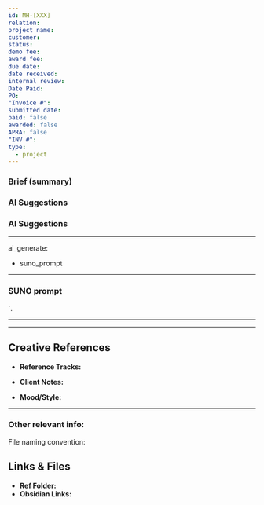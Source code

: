 ```yaml
---
id: MH-[XXX]
relation:
project name:
customer:
status:
demo fee:
award fee:
due date:
date received:
internal review:
Date Paid:
PO:
"Invoice #":
submitted date:
paid: false
awarded: false
APRA: false
"INV #":
type:
  - project
---
```

### Brief (summary)






### AI Suggestions

### AI Suggestions

<!--
Act as a world-class composer, vocalist, and sonic branding strategist for memorable, emotional, and brand-driven jingles and sonic identities across TV, digital, and social media.

Given the creative brief above (brand, audience, platform, messaging, tone, duration, and key campaign goals), generate:

- Catchy, emotionally resonant jingle lyrics and concepts (≤30s) tailored to platform and audience
- Melody style & feel (describe musical genre, tempo, instrumentation, and overall mood)
- Sound design/production ideas (instruments, FX, mnemonic motifs, and transitions)
- A short, reusable sonic logo/audio mnemonic if appropriate
- Concise creative intent paragraph connecting concept to the brand’s goals

If details are missing, use advertising/music best practices to fill gaps. Prioritize originality, platform fit, and strong brand alignment; reference famous ads/songs for inspiration if helpful.
-->



---

ai_generate:
  - suno_prompt
---
### SUNO prompt

<!-- You are a music prompt assistant. Given a jingle project brief, generate a detailed SUNO AI prompt using the following format - ensure the output is less than 1000 words:

[Title: {Project or Track Name}]
[Genre: {Main genre or hybrid style}]
[Mood: {3–5 emotional descriptors}]
[Instruments: {Primary + supporting instruments}]
[Structure: {Overall flow, e.g. Intro → Build → Climax → Outro}]
[Tempo: {Approx BPM or feel: slow, mid-tempo, fast}]

[Intro {00:00–00:XX}] {Describe mood, instrumentation, pacing}
[Build {00:XX–00:XX}] {Describe progression, added layers, shift in tone}
[Climax {00:XX–00:XX}] {High energy, key elements, emotional peak}
[Resolution {00:XX–00:XX}] {Calm, release, soft landing}
[Outro {00:XX–end}] {Clean finish, final chord or motif}

**Requirements:** {Smooth transitions, kid-friendly, cinematic polish, etc.} `-->`.

---



---

## Creative References

- **Reference Tracks:**

- **Client Notes:**

- **Mood/Style:**

---
### Other relevant info:

File naming convention:







## Links & Files
- **Ref Folder:**
- **Obsidian Links:**
